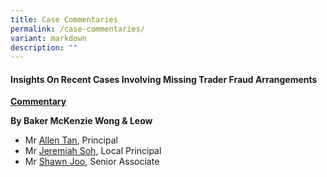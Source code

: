 ```yaml
---
title: Case Commentaries
permalink: /case-commentaries/
variant: markdown
description: ""
---
```

#### **Insights On Recent Cases Involving Missing Trader Fraud Arrangements**<br>
[**Commentary**](/files/bmsg_mtf_commentary__9_jul_2024.pdf)

**By Baker McKenzie Wong &amp; Leow**<br>
* Mr [Allen Tan](https://www.linkedin.com/in/allen-tan-37839b4/), Principal
* Mr [Jeremiah Soh](https://www.linkedin.com/in/jeremiahsoh/), Local Principal
* Mr [Shawn Joo](https://www.linkedin.com/in/shawnjoo/), Senior Associate
